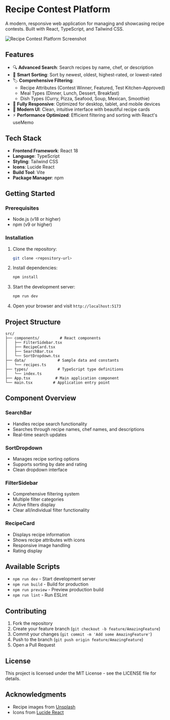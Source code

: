 # Recipe Contest Platform

A modern, responsive web application for managing and showcasing recipe contests. Built with React, TypeScript, and Tailwind CSS.

![Recipe Contest Platform Screenshot](https://images.unsplash.com/photo-1604068549290-dea0e4a305ca?auto=format&fit=crop&q=80&w=1200)

## Features

- 🔍 **Advanced Search**: Search recipes by name, chef, or description
- 🔄 **Smart Sorting**: Sort by newest, oldest, highest-rated, or lowest-rated
- 🏷️ **Comprehensive Filtering**:
  - Recipe Attributes (Contest Winner, Featured, Test Kitchen-Approved)
  - Meal Types (Dinner, Lunch, Dessert, Breakfast)
  - Dish Types (Curry, Pizza, Seafood, Soup, Mexican, Smoothie)
- 📱 **Fully Responsive**: Optimized for desktop, tablet, and mobile devices
- 🎨 **Modern UI**: Clean, intuitive interface with beautiful recipe cards
- ⚡ **Performance Optimized**: Efficient filtering and sorting with React's useMemo

## Tech Stack

- **Frontend Framework**: React 18
- **Language**: TypeScript
- **Styling**: Tailwind CSS
- **Icons**: Lucide React
- **Build Tool**: Vite
- **Package Manager**: npm

## Getting Started

### Prerequisites

- Node.js (v18 or higher)
- npm (v9 or higher)

### Installation

1. Clone the repository:
   ```bash
   git clone <repository-url>
   ```

2. Install dependencies:
   ```bash
   npm install
   ```

3. Start the development server:
   ```bash
   npm run dev
   ```

4. Open your browser and visit `http://localhost:5173`

## Project Structure

```
src/
├── components/         # React components
│   ├── FilterSidebar.tsx
│   ├── RecipeCard.tsx
│   ├── SearchBar.tsx
│   └── SortDropdown.tsx
├── data/              # Sample data and constants
│   └── recipes.ts
├── types/             # TypeScript type definitions
│   └── index.ts
├── App.tsx           # Main application component
└── main.tsx         # Application entry point
```

## Component Overview

### SearchBar
- Handles recipe search functionality
- Searches through recipe names, chef names, and descriptions
- Real-time search updates

### SortDropdown
- Manages recipe sorting options
- Supports sorting by date and rating
- Clean dropdown interface

### FilterSidebar
- Comprehensive filtering system
- Multiple filter categories
- Active filters display
- Clear all/individual filter functionality

### RecipeCard
- Displays recipe information
- Shows recipe attributes with icons
- Responsive image handling
- Rating display

## Available Scripts

- `npm run dev` - Start development server
- `npm run build` - Build for production
- `npm run preview` - Preview production build
- `npm run lint` - Run ESLint

## Contributing

1. Fork the repository
2. Create your feature branch (`git checkout -b feature/AmazingFeature`)
3. Commit your changes (`git commit -m 'Add some AmazingFeature'`)
4. Push to the branch (`git push origin feature/AmazingFeature`)
5. Open a Pull Request

## License

This project is licensed under the MIT License - see the LICENSE file for details.

## Acknowledgments

- Recipe images from [Unsplash](https://unsplash.com)
- Icons from [Lucide React](https://lucide.dev)